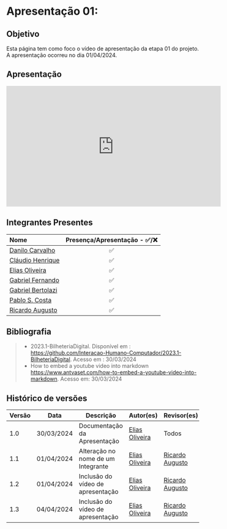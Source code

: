 # Apresentação 01:

## Objetivo
Esta página tem como foco o vídeo de apresentação da etapa 01 do projeto. A apresentação ocorreu no dia 01/04/2024.

## Apresentação



<p style="text-align: center"><iframe width="560" height="315" src="https://www.youtube.com/embed/s0wBc73YlBA" title="YouTube video player" frameborder="0" allow="accelerometer; autoplay; clipboard-write; encrypted-media; gyroscope; picture-in-picture; web-share" allowfullscreen></iframe></p>



## Integrantes Presentes

Nome | Presença/Apresentação - ✅/❌
:--- | :---:
[Danilo Carvalho](https://github.com/Danilo-Carvalho-Antunes) |✅
[Cláudio Henrique](https://github.com/claudiohsc)|✅
[Elias Oliveira](https://github.com/EliasOliver21)|✅
[Gabriel Fernando](https://github.com/MMcLovin)|✅
[Gabriel Bertolazi](https://github.com/Bertolazi)|✅
[Pablo S. Costa](https://github.com/pabloheika)|✅
[Ricardo Augusto](https://www.github.com/avmricardo)|✅

## Bibliografia

> - 2023.1-BilheteriaDigital.
    Disponível em : 
    <https://github.com/Interacao-Humano-Computador/2023.1-BilheteriaDigital>. Acesso em : 30/03/2024
> - How to embed a youtube video into markdown
    <https://www.antvaset.com/how-to-embed-a-youtube-video-into-markdown>. Acesso em: 30/03/2024

## Histórico de versões
Versão |   Data  | Descrição | Autor(es) | Revisor(es)
------ | ---- | ------ | ---------- | ----------
1.0 | 30/03/2024 | Documentação da Apresentação | [Elias Oliveira](https://github.com/EliasOliver21) | Todos
1.1 | 01/04/2024 | Alteração no nome de um Integrante| [Elias Oliveira](https://github.com/EliasOliver21) | [Ricardo Augusto](https://github.com/avmricardo)
1.2 | 01/04/2024 | Inclusão do vídeo de apresentação| [Elias Oliveira](https://github.com/EliasOliver21) | [Ricardo Augusto](https://github.com/avmricardo)
1.3 | 04/04/2024 | Inclusão do vídeo de apresentação| [Elias Oliveira](https://github.com/EliasOliver21) | [Ricardo Augusto](https://github.com/avmricardo)